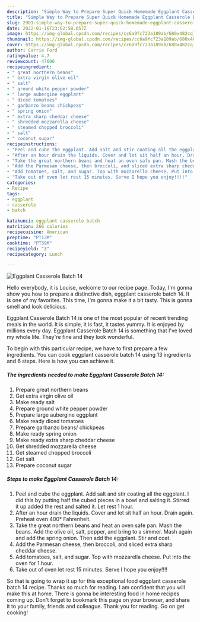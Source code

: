 ```yaml
---
description: "Simple Way to Prepare Super Quick Homemade Eggplant Casserole Batch 14"
title: "Simple Way to Prepare Super Quick Homemade Eggplant Casserole Batch 14"
slug: 2901-simple-way-to-prepare-super-quick-homemade-eggplant-casserole-batch-14
date: 2022-01-16T23:02:58.657Z
image: https://img-global.cpcdn.com/recipes/cc6a9fc723a189ab/680x482cq70/eggplant-casserole-batch-14-recipe-main-photo.jpg
thumbnail: https://img-global.cpcdn.com/recipes/cc6a9fc723a189ab/680x482cq70/eggplant-casserole-batch-14-recipe-main-photo.jpg
cover: https://img-global.cpcdn.com/recipes/cc6a9fc723a189ab/680x482cq70/eggplant-casserole-batch-14-recipe-main-photo.jpg
author: Carrie Ford
ratingvalue: 4.7
reviewcount: 47606
recipeingredient:
- " great northern beans"
- " extra virgin olive oil"
- " salt"
- " ground white pepper powder"
- " large aubergine eggplant"
- " diced tomatoes"
- " garbanzo beans chickpeas"
- " spring onion"
- " extra sharp cheddar cheese"
- " shredded mozzarella cheese"
- " steamed chopped broccoli"
- " salt"
- " coconut sugar"
recipeinstructions:
- "Peel and cube the eggplant. Add salt and stir coating all the eggplant. I did this by putting half the cubed pieces in a bowl and salting it. Stirred it up added the rest and salted it. Let rest 1 hour."
- "After an hour drain the liquids. Cover and let sit half an hour. Drain again. Preheat oven 400° Fahrenheit."
- "Take the great northern beans and heat an oven safe pan. Mash the beans. Add the olive oil, salt, pepper, and bring to a simmer. Mash again and add the spring onion. Then add the eggplant. Stir and coat."
- "Add the Parmesan cheese, then broccoli, and sliced extra sharp cheddar cheese."
- "Add tomatoes, salt, and sugar. Top with mozzarella cheese. Put into the oven for 1 hour."
- "Take out of oven let rest 15 minutes. Serve I hope you enjoy!!!!"
categories:
- Recipe
tags:
- eggplant
- casserole
- batch

katakunci: eggplant casserole batch 
nutrition: 266 calories
recipecuisine: American
preptime: "PT13M"
cooktime: "PT39M"
recipeyield: "3"
recipecategory: Lunch

---
```



![Eggplant Casserole Batch 14](https://img-global.cpcdn.com/recipes/cc6a9fc723a189ab/680x482cq70/eggplant-casserole-batch-14-recipe-main-photo.jpg)

Hello everybody, it is Louise, welcome to our recipe page. Today, I'm gonna show you how to prepare a distinctive dish, eggplant casserole batch 14. It is one of my favorites. This time, I'm gonna make it a bit tasty. This is gonna smell and look delicious.



Eggplant Casserole Batch 14 is one of the most popular of recent trending meals in the world. It is simple, it is fast, it tastes yummy. It is enjoyed by millions every day. Eggplant Casserole Batch 14 is something that I've loved my whole life. They're fine and they look wonderful.


To begin with this particular recipe, we have to first prepare a few ingredients. You can cook eggplant casserole batch 14 using 13 ingredients and 6 steps. Here is how you can achieve it.

<!--inarticleads1-->

##### The ingredients needed to make Eggplant Casserole Batch 14:

1. Prepare  great northern beans
1. Get  extra virgin olive oil
1. Make ready  salt
1. Prepare  ground white pepper powder
1. Prepare  large aubergine eggplant
1. Make ready  diced tomatoes
1. Prepare  garbanzo beans/ chickpeas
1. Make ready  spring onion
1. Make ready  extra sharp cheddar cheese
1. Get  shredded mozzarella cheese
1. Get  steamed chopped broccoli
1. Get  salt
1. Prepare  coconut sugar




<!--inarticleads2-->

##### Steps to make Eggplant Casserole Batch 14:

1. Peel and cube the eggplant. Add salt and stir coating all the eggplant. I did this by putting half the cubed pieces in a bowl and salting it. Stirred it up added the rest and salted it. Let rest 1 hour.
1. After an hour drain the liquids. Cover and let sit half an hour. Drain again. Preheat oven 400° Fahrenheit.
1. Take the great northern beans and heat an oven safe pan. Mash the beans. Add the olive oil, salt, pepper, and bring to a simmer. Mash again and add the spring onion. Then add the eggplant. Stir and coat.
1. Add the Parmesan cheese, then broccoli, and sliced extra sharp cheddar cheese.
1. Add tomatoes, salt, and sugar. Top with mozzarella cheese. Put into the oven for 1 hour.
1. Take out of oven let rest 15 minutes. Serve I hope you enjoy!!!!




So that is going to wrap it up for this exceptional food eggplant casserole batch 14 recipe. Thanks so much for reading. I am confident that you will make this at home. There is gonna be interesting food in home recipes coming up. Don't forget to bookmark this page on your browser, and share it to your family, friends and colleague. Thank you for reading. Go on get cooking!
